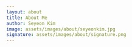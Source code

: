```yaml
---
layout: about
title: About Me
author: Seyeon Kim
image: assets/images/about/seyeonkim.jpg
signature: assets/images/about/signature.png
---
```



